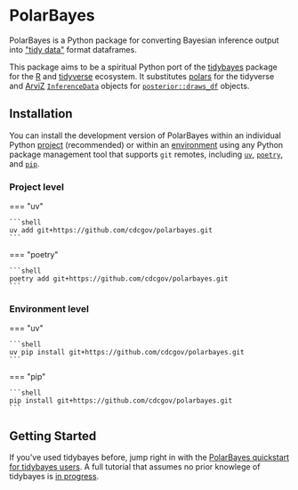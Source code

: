 # PolarBayes

PolarBayes is a Python package for converting Bayesian inference output into ["tidy data"](https://tidyr.tidyverse.org/articles/tidy-data.html) format dataframes.

This package aims to be a spiritual Python port of the [tidybayes](https://mjskay.github.io/tidybayes/) package for the [R](https://www.r-project.org/) and [tidyverse](https://www.tidyverse.org/) ecosystem. It substitutes [polars](https://docs.pola.rs/user-guide/getting-started/) for the tidyverse and [ArviZ](https://python.arviz.org/en/stable/index.html) [`InferenceData`](https://python.arviz.org/en/stable/api/inference_data.html) objects for [`posterior::draws_df`](https://mc-stan.org/posterior/reference/draws_df.html) objects.


## Installation
You can install the development version of PolarBayes within an individual Python [project](https://docs.astral.sh/uv/concepts/projects/) (recommended) or within an [environment](https://docs.astral.sh/uv/pip/environments/) using any Python package management tool that supports `git` remotes, including [`uv`](https://docs.astral.sh/uv/), [`poetry`](https://python-poetry.org/), and [`pip`](https://pip.pypa.io/en/stable/index.html).

### Project level
=== "uv"

    ```shell
	uv add git+https://github.com/cdcgov/polarbayes.git
    ```

=== "poetry"

    ```shell
	poetry add git+https://github.com/cdcgov/polarbayes.git
    ```

### Environment level
=== "uv"

    ```shell
	uv pip install git+https://github.com/cdcgov/polarbayes.git
    ```

=== "pip"

    ```shell
	pip install git+https://github.com/cdcgov/polarbayes.git
    ```

## Getting Started
If you've used tidybayes before, jump right in with the [PolarBayes quickstart for tidybayes users](quickstart_for_tidybayes_users.md). A full tutorial that assumes no prior knowlege of tidybayes is [in progress](https://github.com/CDCgov/polarbayes/issues/37).
